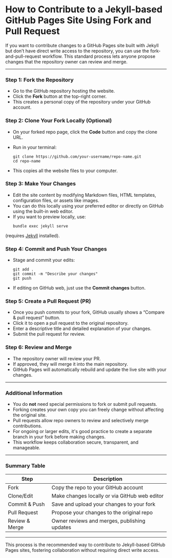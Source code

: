 # How to Contribute to a Jekyll-based GitHub Pages Site Using Fork and Pull Request

If you want to contribute changes to a GitHub Pages site built with Jekyll but don’t have direct write access to the repository, you can use the fork-and-pull-request workflow. This standard process lets anyone propose changes that the repository owner can review and merge.

---

### Step 1: Fork the Repository
- Go to the GitHub repository hosting the website.
- Click the **Fork** button at the top-right corner.
- This creates a personal copy of the repository under your GitHub account.

### Step 2: Clone Your Fork Locally (Optional)
- On your forked repo page, click the **Code** button and copy the clone URL.
- Run in your terminal:
  ```
  git clone https://github.com/your-username/repo-name.git
  cd repo-name
  ```

- This copies all the website files to your computer.


### Step 3: Make Your Changes
- Edit the site content by modifying Markdown files, HTML templates, configuration files, or assets like images.
- You can do this locally using your preferred editor or directly on GitHub using the built-in web editor.
- If you want to preview locally, use:
  ```
  bundle exec jekyll serve
  ```

(requires [Jekyll](https://jekyllrb.com/) installed).

### Step 4: Commit and Push Your Changes
- Stage and commit your edits:
  ```
  git add .
  git commit -m "Describe your changes"
  git push
  ```

- If editing on GitHub web, just use the **Commit changes** button.

### Step 5: Create a Pull Request (PR)
- Once you push commits to your fork, GitHub usually shows a “Compare & pull request” button.
- Click it to open a pull request to the original repository.
- Enter a descriptive title and detailed explanation of your changes.
- Submit the pull request for review.

### Step 6: Review and Merge
- The repository owner will review your PR.
- If approved, they will merge it into the main repository.
- GitHub Pages will automatically rebuild and update the live site with your changes.

---

### Additional Information
- You do **not** need special permissions to fork or submit pull requests.
- Forking creates your own copy you can freely change without affecting the original site.
- Pull requests allow repo owners to review and selectively merge contributions.
- For ongoing or larger edits, it's good practice to create a separate branch in your fork before making changes.
- This workflow keeps collaboration secure, transparent, and manageable.

---

### Summary Table

| Step              | Description                                      |
|-------------------|------------------------------------------------|
| Fork              | Copy the repo to your GitHub account            |
| Clone/Edit        | Make changes locally or via GitHub web editor   |
| Commit & Push     | Save and upload your changes to your fork       |
| Pull Request      | Propose your changes to the original repo       |
| Review & Merge    | Owner reviews and merges, publishing updates    |

---

This process is the recommended way to contribute to Jekyll-based GitHub Pages sites, fostering collaboration without requiring direct write access.
